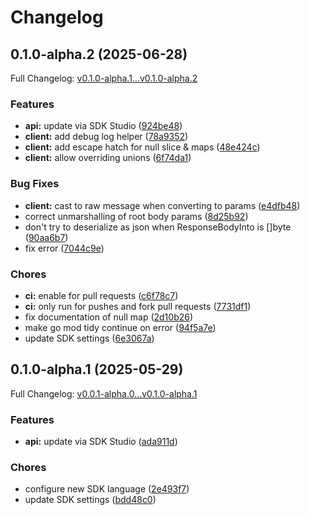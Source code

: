 # Changelog

## 0.1.0-alpha.2 (2025-06-28)

Full Changelog: [v0.1.0-alpha.1...v0.1.0-alpha.2](https://github.com/nora-test-account/nora-test-project-go-10000/compare/v0.1.0-alpha.1...v0.1.0-alpha.2)

### Features

* **api:** update via SDK Studio ([924be48](https://github.com/nora-test-account/nora-test-project-go-10000/commit/924be483284faf03d91d092109e3c93ec9b8eca7))
* **client:** add debug log helper ([78a9352](https://github.com/nora-test-account/nora-test-project-go-10000/commit/78a9352da553f222d4e98ec3e9db87f7315abcd5))
* **client:** add escape hatch for null slice & maps ([48e424c](https://github.com/nora-test-account/nora-test-project-go-10000/commit/48e424c8aec66d9d03e54d84869e91d8d42177e2))
* **client:** allow overriding unions ([6f74da1](https://github.com/nora-test-account/nora-test-project-go-10000/commit/6f74da1f6a1c2fbdd46d696b81f68861d595c459))


### Bug Fixes

* **client:** cast to raw message when converting to params ([e4dfb48](https://github.com/nora-test-account/nora-test-project-go-10000/commit/e4dfb48e16827e22e6cdc76425c188bc42509d81))
* correct unmarshalling of root body params ([8d25b92](https://github.com/nora-test-account/nora-test-project-go-10000/commit/8d25b92a29e88915d0246951a394731542c85f4c))
* don't try to deserialize as json when ResponseBodyInto is []byte ([90aa6b7](https://github.com/nora-test-account/nora-test-project-go-10000/commit/90aa6b7a9b505f6e6b2f5ee955e7df1c3604206a))
* fix error ([7044c9e](https://github.com/nora-test-account/nora-test-project-go-10000/commit/7044c9e4a473c8839444968c37dacffa778c8a44))


### Chores

* **ci:** enable for pull requests ([c6f78c7](https://github.com/nora-test-account/nora-test-project-go-10000/commit/c6f78c75c26ee8634f9f4e5a3e4f7c7f8dfa345e))
* **ci:** only run for pushes and fork pull requests ([7731df1](https://github.com/nora-test-account/nora-test-project-go-10000/commit/7731df1147a275f3d0895f32550792340d9a0e04))
* fix documentation of null map ([2d10b26](https://github.com/nora-test-account/nora-test-project-go-10000/commit/2d10b2641cf39073d2f4424a475f32c6ca15b0c1))
* make go mod tidy continue on error ([94f5a7e](https://github.com/nora-test-account/nora-test-project-go-10000/commit/94f5a7e20b2af039bc6ea73d81cdcdd5d6e0349f))
* update SDK settings ([6e3067a](https://github.com/nora-test-account/nora-test-project-go-10000/commit/6e3067a3b293c255985449d776258b13a9506484))

## 0.1.0-alpha.1 (2025-05-29)

Full Changelog: [v0.0.1-alpha.0...v0.1.0-alpha.1](https://github.com/nora-test-account/nora-test-project-go-10000/compare/v0.0.1-alpha.0...v0.1.0-alpha.1)

### Features

* **api:** update via SDK Studio ([ada911d](https://github.com/nora-test-account/nora-test-project-go-10000/commit/ada911d93cd25b348e52875b3a1d2cc5e7c6276d))


### Chores

* configure new SDK language ([2e493f7](https://github.com/nora-test-account/nora-test-project-go-10000/commit/2e493f78ee905bf2d0b9ef62996eecd0bdc271d8))
* update SDK settings ([bdd48c0](https://github.com/nora-test-account/nora-test-project-go-10000/commit/bdd48c03a609efe1bea697dcab97791f91c08527))
